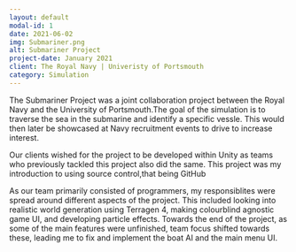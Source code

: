 ```yaml
---
layout: default
modal-id: 1
date: 2021-06-02
img: Submariner.png
alt: Submariner Project
project-date: January 2021
client: The Royal Navy | Univeristy of Portsmouth
category: Simulation
---
```

The Submariner Project was a joint collaboration project between the Royal Navy and the University of Portsmouth.The goal of the simulation is to traverse the sea in the submarine and identify a specific vessle. This would then later be showcased at Navy recruitment events to drive to increase interest.

Our clients wished for the project to be developed within Unity as teams who previously tackled this project also did the same. This project was my introduction to using source control,that being GitHub

As our team primarily consisted of programmers, my responsiblites were spread around different aspects of the project. This included looking into realistic world generation using Terragen 4, making colourblind agnostic game UI, and developing particle effects.
Towards the end of the project, as some of the main features were unfinished, team focus shifted towards these, leading me to fix and implement the boat AI and the main menu UI.
